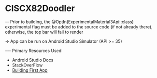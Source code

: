 # CISCX82Doodler


-- Prior to building, the @OptIn(ExperimentalMaterial3Api::class) experimental flag must be added to the source code (if not already there), otherwise, the top bar will fail to render

-> App can be run on Android Studio Simulator (API >= 35)



--- Primary Resources Used 
 - Android Studio Docs
 - StackOverFlow
 - [Building First App](https://developer.android.com/codelabs/basic-android-kotlin-compose-first-app#0)
